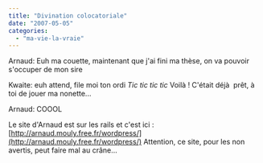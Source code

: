 ```yaml
---
title: "Divination colocatoriale"
date: "2007-05-05"
categories: 
  - "ma-vie-la-vraie"
---
```


Arnaud: Euh ma couette, maintenant que j'ai fini ma thèse, on va pouvoir s'occuper de mon sire

Kwaite: euh attend, file moi ton ordi _Tic tic tic tic_ Voilà ! C'était déjà  prêt, à  toi de jouer ma nonette...

Arnaud: COOOL

Le site d'Arnaud est sur les rails et c'est ici : [http://arnaud.mouly.free.fr/wordpress/](http://arnaud.mouly.free.fr/wordpress/) Attention, ce site, pour les non avertis, peut faire mal au crâne...
